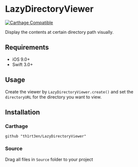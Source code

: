 # LazyDirectoryViewer
[![Carthage Compatible](https://img.shields.io/badge/Carthage-compatible-4BC51D.svg?style=flat)](https://github.com/Carthage/Carthage)

Display the contents at certain directory path visually. 

## Requirements
- iOS 9.0+
- Swift 3.0+

## Usage
Create the viewer by `LazyDirectoryViewer.create()` and set the `directoryURL` for the directory you want to view. 

## Installation
### Carthage
```
github "th1rt3en/LazyDirectoryViewer"
```
### Source
Drag all files in `Source` folder to your project
